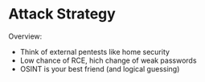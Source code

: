 # Attack Strategy

Overview:

* Think of external pentests like home security
* Low chance of RCE, hich change of weak passwords
* OSINT is your best friend (and logical guessing)
